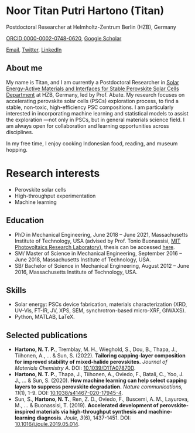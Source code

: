 # Noor Titan Putri Hartono (Titan)

Postdoctoral Researcher at Helmholtz-Zentrum Berlin (HZB), Germany

[ORCID 0000-0002-0748-0620](https://orcid.org/0000-0002-0748-0620), [Google Scholar](https://scholar.google.com/citations?user=eNI2jmsAAAAJ&hl=en)

[Email](mailto:titan.hartono@helmholtz-berlin.de), [Twitter](https://twitter.com/noortitan), [LinkedIn](https://www.linkedin.com/in/noortitan/)

## About me

My name is Titan, and I am currently a Postdoctoral Researcher in [Solar Energy-Active Materials and Interfaces for Stable Perovskite Solar Cells Department](https://www.helmholtz-berlin.de/forschung/oe/se/novel-materials-and-interfaces/index_en.html) at HZB, Germany, led by Prof. Abate. My research focuses on accelerating perovskite solar cells (PSCs) exploration process, to find a stable, non-toxic, high-efficiency PSC compositions. I am particularly interested in incorporating machine learning and statistical models to assist the exploration —not only in PSCs, but in general materials science field. I am always open for collaboration and learning opportunities across disciplines.

In my free time, I enjoy cooking Indonesian food, reading, and museum hopping.

# Research interests

* Perovskite solar cells
* High-throughput experimentation
* Machine learning

## Education

* PhD in Mechanical Engineering, June 2018 – June 2021, Massachusetts Institute of Technology, USA (advised by Prof. Tonio Buonassisi, [MIT Photovoltaics Research Laboratory](https://www.buonassisigroup.com/)), thesis can be accessed [here](https://hdl.handle.net/1721.1/139427).
* SM/ Master of Science in Mechanical Engineering, September 2016 – June 2018, Massachusetts Institute of Technology, USA.
* SB/ Bachelor of Science in Mechanical Engineering, August 2012 – June 2016, Massachusetts Institute of Technology, USA.

## Skills

* Solar energy: PSCs device fabrication, materials characterization (XRD, UV-Vis, FT-IR, JV, XPS, SEM, synchrotron-based micro-XRF, GIWAXS).
* Python, MATLAB, LaTeX.

## Selected publications

* **Hartono, N. T. P.**, Tremblay, M. H., Wieghold, S., Dou, B., Thapa, J., Tiihonen, A., ... & Sun, S. (2022). **Tailoring capping-layer composition for improved stability of mixed-halide perovskites.** *Journal of Materials Chemistry A*. DOI: [10.1039/D1TA07870D](https://doi.org/10.1039/D1TA07870D).
* **Hartono, N. T. P.**, Thapa, J., Tiihonen, A., Oviedo, F., Batali, C., Yoo, J. J., ... & Sun, S. (2020). **How machine learning can help select capping layers to suppress perovskite degradation.** *Nature communications, 11*(1), 1-9. DOI: [10.1038/s41467-020-17945-4](https://doi.org/10.1038/s41467-020-17945-4).
* Sun, S., **Hartono, N. T.**, Ren, Z. D., Oviedo, F., Buscemi, A. M., Layurova, M., ... & Buonassisi, T. (2019). **Accelerated development of perovskite-inspired materials via high-throughput synthesis and machine-learning diagnosis**. *Joule, 3*(6), 1437-1451. DOI: [10.1016/j.joule.2019.05.014](https://doi.org/10.1016/j.joule.2019.05.014).

